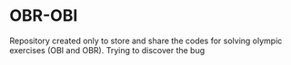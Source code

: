 # OBR-OBI
Repository created only to store and share the codes for solving olympic exercises (OBI and OBR).
Trying to discover the bug